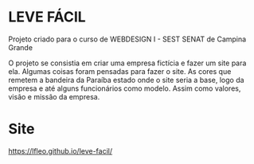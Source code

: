 # LEVE FÁCIL

Projeto criado para o curso de WEBDESIGN I - SEST SENAT de Campina Grande

O projeto se consistia em criar uma empresa fictícia e fazer um site para ela.
Algumas coisas foram pensadas para fazer o site. As cores que remetem a bandeira da Paraíba estado onde o site seria a base, logo da empresa e até alguns funcionários como modelo. Assim como valores, visão e missão da empresa.

# Site
https://lfleo.github.io/leve-facil/
